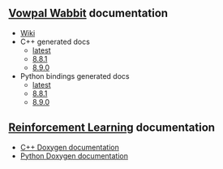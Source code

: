 ## [Vowpal Wabbit](https://github.com/VowpalWabbit/vowpal_wabbit/) documentation
- [Wiki](https://github.com/VowpalWabbit/vowpal_wabbit/wiki)
- C++ generated docs
    - [latest](vowpal_wabbit/cpp/latest/)
    - [8.8.1](vowpal_wabbit/cpp/8.8.1/)
    - [8.9.0](vowpal_wabbit/cpp/8.9.0/)
- Python bindings generated docs
    - [latest](vowpal_wabbit/python/latest/)
    - [8.8.1](vowpal_wabbit/python/8.8.1/)
    - [8.9.0](vowpal_wabbit/python/8.9.0/)
## [Reinforcement Learning](https://github.com/VowpalWabbit/reinforcement_learning/) documentation
- [C++ Doxygen documentation](reinforcement_learning/cpp/html/)
- [Python Doxygen documentation](reinforcement_learning/python/html/)
